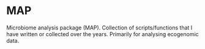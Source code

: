 # MAP

Microbiome analysis package (MAP). Collection of scripts/functions that I have written or collected over the years. Primarily for analysing ecogenomic data.
